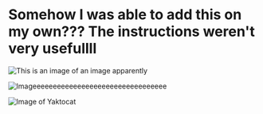 # Somehow I was able to add this on my own??? The instructions weren't very usefullll

![This is an image of an image apparently](https://upload.wikimedia.org/wikipedia/commons/b/b6/Image_created_with_a_mobile_phone.png)

![Imageeeeeeeeeeeeeeeeeeeeeeeeeeeeeeeee](https://miro.medium.com/v2/resize:fit:1400/0*2evw7K4rRcTRfSLz)

![Image of Yaktocat](https://octodex.github.com/images/yaktocat.png)

